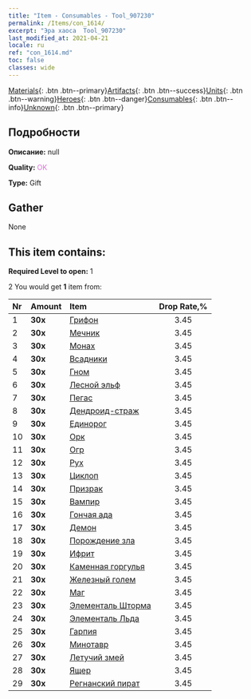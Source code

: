 ```yaml
---
title: "Item - Consumables - Tool_907230"
permalink: /Items/con_1614/
excerpt: "Эра хаоса  Tool_907230"
last_modified_at: 2021-04-21
locale: ru
ref: "con_1614.md"
toc: false
classes: wide
---
```

 [Materials](/ru/Items/){: .btn .btn--primary}[Artifacts](/ru/Items/Artifacts/){: .btn .btn--success}[Units](/ru/Items/Units/){: .btn .btn--warning}[Heroes](/ru/Items/Heroes/){: .btn .btn--danger}[Consumables](/ru/Items/Consumables/){: .btn .btn--info}[Unknown](/ru/Items/Unknown/){: .btn .btn--primary}

## Подробности
 **Описание:** null

 **Quality:** <span style="color: #DA70D6">OK</span>

 **Type:** Gift

## Gather

  None

## This item contains:

 **Required Level to open:** 1

 2 You would get **1** item  from:

  | Nr | Amount |     Item    | Drop Rate,% |
  |:---|:-------|:------------|:---------:|
  | 1 |  **30x** | [Грифон](/ru/Items/unt_192/) | 3.45 | 
  | 2 |  **30x** | [Мечник](/ru/Items/unt_193/) | 3.45 | 
  | 3 |  **30x** | [Монах](/ru/Items/unt_194/) | 3.45 | 
  | 4 |  **30x** | [Всадники](/ru/Items/unt_195/) | 3.45 | 
  | 5 |  **30x** | [Гном](/ru/Items/unt_200/) | 3.45 | 
  | 6 |  **30x** | [Лесной эльф](/ru/Items/unt_201/) | 3.45 | 
  | 7 |  **30x** | [Пегас](/ru/Items/unt_202/) | 3.45 | 
  | 8 |  **30x** | [Дендроид-страж](/ru/Items/unt_203/) | 3.45 | 
  | 9 |  **30x** | [Единорог](/ru/Items/unt_204/) | 3.45 | 
  | 10 |  **30x** | [Орк](/ru/Items/unt_219/) | 3.45 | 
  | 11 |  **30x** | [Огр](/ru/Items/unt_220/) | 3.45 | 
  | 12 |  **30x** | [Рух](/ru/Items/unt_221/) | 3.45 | 
  | 13 |  **30x** | [Циклоп](/ru/Items/unt_222/) | 3.45 | 
  | 14 |  **30x** | [Призрак](/ru/Items/unt_210/) | 3.45 | 
  | 15 |  **30x** | [Вампир](/ru/Items/unt_211/) | 3.45 | 
  | 16 |  **30x** | [Гончая ада](/ru/Items/unt_228/) | 3.45 | 
  | 17 |  **30x** | [Демон](/ru/Items/unt_229/) | 3.45 | 
  | 18 |  **30x** | [Порождение зла](/ru/Items/unt_230/) | 3.45 | 
  | 19 |  **30x** | [Ифрит](/ru/Items/unt_231/) | 3.45 | 
  | 20 |  **30x** | [Каменная горгулья](/ru/Items/unt_236/) | 3.45 | 
  | 21 |  **30x** | [Железный голем](/ru/Items/unt_237/) | 3.45 | 
  | 22 |  **30x** | [Маг](/ru/Items/unt_238/) | 3.45 | 
  | 23 |  **30x** | [Элементаль Шторма](/ru/Items/unt_263/) | 3.45 | 
  | 24 |  **30x** | [Элементаль Льда](/ru/Items/unt_264/) | 3.45 | 
  | 25 |  **30x** | [Гарпия](/ru/Items/unt_245/) | 3.45 | 
  | 26 |  **30x** | [Минотавр](/ru/Items/unt_248/) | 3.45 | 
  | 27 |  **30x** | [Летучий змей](/ru/Items/unt_255/) | 3.45 | 
  | 28 |  **30x** | [Ящер](/ru/Items/unt_254/) | 3.45 | 
  | 29 |  **30x** | [Регнанский пират](/ru/Items/unt_273/) | 3.45 | 

